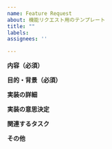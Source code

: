 ```yaml
---
name: Feature Request
about: 機能リクエスト用のテンプレート
title: ""
labels:
assignees: ''

---
```


**内容（必須）**
<!-- この機能を実装するとどうなるか簡潔に書く。例：トイプロの問題をクリアした直後に類似問題を提示する。 -->

**目的・背景（必須）**
<!-- なぜこの機能が必要なのかを書く。例：ユーザーが問題を解いた後、次に解く問題を探すのに時間がかかっているため。 -->

**実装の詳細**
<!-- 具体的な実装方法を（決まっているならば）書く。例：-->
<!-- 1. 各問題に、問題カテゴリを識別するタグを付与する（if, for など） -->
<!-- 2. 全ての問題について類似度を計算する -->
<!-- 3. ... -->

**実装の意思決定**
<!-- 実装に関する議論や決定事項を書く。またはディスカッションやドキュメントへのリンクを貼る。 -->

**関連するタスク**
<!-- このタスクの親タスクまたは子タスクがあれば記述する。 -->


**その他**
<!-- その他、提案に関連する情報や画像があればここに追記する。 -->
